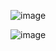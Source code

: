 ![image](https://github.com/user-attachments/assets/48f37073-d048-4ce0-9c17-2a3180984ead)

![image](https://github.com/user-attachments/assets/2d95e7f8-4a41-4bca-8a0f-1c43c23191cd)



